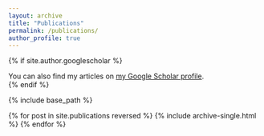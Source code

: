 ```yaml
---
layout: archive
title: "Publications"
permalink: /publications/
author_profile: true
---
```


{% if site.author.googlescholar %}
 <div class="wordwrap">You can also find my articles on <a href="{{site.author.googlescholar}}">my Google Scholar profile</a>.</div>
 {% endif %}

{% include base_path %}

{% for post in site.publications reversed %}
  {% include archive-single.html %}
{% endfor %}
